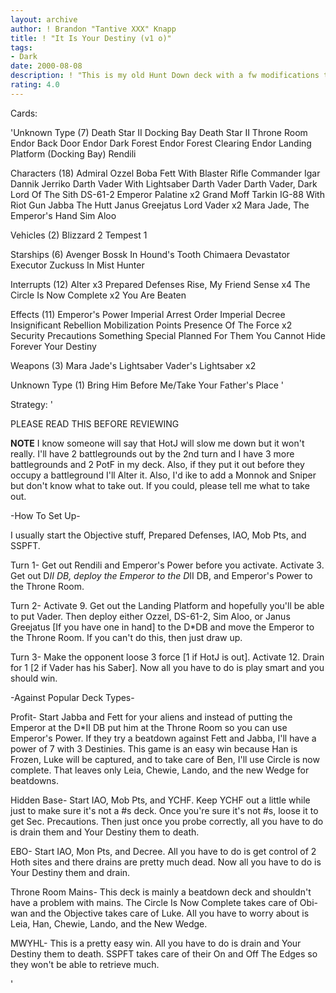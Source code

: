 ```yaml
---
layout: archive
author: ! Brandon "Tantive XXX" Knapp
title: ! "It Is Your Destiny (v1 o)"
tags:
- Dark
date: 2000-08-08
description: ! "This is my old Hunt Down deck with a fw modifications to makeit a BHBM deck."
rating: 4.0
---
```

Cards: 

'Unknown Type (7)
Death Star II Docking Bay
Death Star II Throne Room
Endor Back Door
Endor Dark Forest
Endor Forest Clearing
Endor Landing Platform (Docking Bay)
Rendili

Characters (18)
Admiral Ozzel
Boba Fett With Blaster Rifle
Commander Igar
Dannik Jerriko
Darth Vader With Lightsaber
Darth Vader
Darth Vader, Dark Lord Of The Sith
DS-61-2
Emperor Palatine x2
Grand Moff Tarkin
IG-88 With Riot Gun
Jabba The Hutt
Janus Greejatus
Lord Vader x2
Mara Jade, The Emperor's Hand
Sim Aloo

Vehicles (2)
Blizzard 2
Tempest 1

Starships (6)
Avenger
Bossk In Hound's Tooth
Chimaera
Devastator
Executor
Zuckuss In Mist Hunter

Interrupts (12)
Alter x3
Prepared Defenses
Rise, My Friend
Sense x4
The Circle Is Now Complete x2
You Are Beaten

Effects (11)
Emperor's Power
Imperial Arrest Order
Imperial Decree
Insignificant Rebellion
Mobilization Points
Presence Of The Force x2
Security Precautions
Something Special Planned For Them
You Cannot Hide Forever
Your Destiny

Weapons (3)
Mara Jade's Lightsaber
Vader's Lightsaber x2

Unknown Type (1)
Bring Him Before Me/Take Your Father's Place
'

Strategy: '

PLEASE READ THIS BEFORE REVIEWING

**NOTE**  I know someone will say that HotJ will slow me down but it won't really.  I'll have 2 battlegrounds out by the 2nd turn and I have 3 more battlegrounds and 2 PotF in my deck.  Also, if they put it out before they occupy a battleground I'll Alter it.  Also, I'd ike to add a Monnok and Sniper but don't know what to take out. If you could, please tell me what to take out.


-How To Set Up-

I usually start the Objective stuff, Prepared Defenses, IAO, Mob Pts, and SSPFT.

Turn 1- Get out Rendili and Emperor's Power before you activate.  Activate 3. Get out D*II DB, deploy the Emperor to the D*II DB, and Emperor's Power to the Throne Room.

Turn 2- Activate 9.  Get out the Landing Platform and hopefully you'll be able to put Vader.  Then deploy either Ozzel, DS-61-2, Sim Aloo, or Janus Greejatus [If you have one in hand] to the D*DB and move the Emperor to the Throne Room.  If you can't do this, then just draw up.

Turn 3- Make the opponent loose 3 force [1 if HotJ is out]. Activate 12.  Drain for 1 [2 if Vader has his Saber].  Now all you have to do is play smart and you should win.

-Against Popular Deck Types-

Profit- Start Jabba and Fett for your aliens and instead of putting the Emperor at the D*II DB put him at the Throne Room so you can use Emperor's Power.  If they try a beatdown against Fett and Jabba, I'll have a power of 7 with 3 Destinies.  This game is an easy win because Han is Frozen, Luke will be captured, and to take care of Ben, I'll use Circle is now complete.  That leaves only Leia, Chewie, Lando, and the new Wedge for beatdowns.

Hidden Base- Start IAO, Mob Pts, and YCHF.  Keep YCHF out a little while just to make sure it's not a #s deck.  Once you're sure it's not #s, loose it to get Sec. Precautions.  Then just once you probe correctly, all you have to do is drain them and Your Destiny them to death.

EBO- Start IAO, Mon Pts, and Decree.  All you have to do is get control of 2 Hoth sites and there drains are pretty much dead.	Now all you have to do is Your Destiny them and drain.

Throne Room Mains- This deck is mainly a beatdown deck and shouldn't have a problem with mains.  The Circle Is Now Complete takes care of Obi-wan and the Objective takes care of Luke.  All you have to worry about is Leia, Han, Chewie, Lando, and	the New Wedge.

MWYHL- This is a pretty easy win. All you have to do is drain and Your Destiny them to death.  SSPFT takes care of their On and Off The Edges so they won't be able to retrieve much.

'
